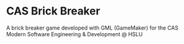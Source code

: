 # CAS Brick Breaker
 A brick breaker game developed with GML (GameMaker) for the CAS Modern Software Engineering & Development @ HSLU
